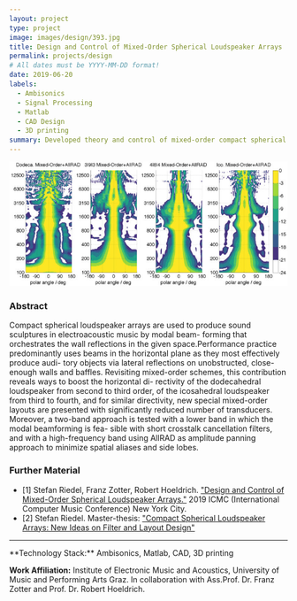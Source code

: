 ```yaml
---
layout: project
type: project
image: images/design/393.jpg
title: Design and Control of Mixed-Order Spherical Loudspeaker Arrays
permalink: projects/design
# All dates must be YYYY-MM-DD format!
date: 2019-06-20
labels:
  - Ambisonics
  - Signal Processing
  - Matlab
  - CAD Design
  - 3D printing
summary: Developed theory and control of mixed-order compact spherical loudspeaker arrays. Designed and built two new array prototypes.
---
```


<img class="ui fluid bordered image" src="../images/design/arrays_scaled.jpg">

### Abstract

Compact spherical loudspeaker arrays are used to produce sound sculptures in electroacoustic music by modal beam- forming that orchestrates the wall reflections in the given space.Performance practice predominantly uses beams in the horizontal plane as they most effectively produce audi- tory objects via lateral reflections on unobstructed, close- enough walls and baffles. Revisiting mixed-order schemes, this contribution reveals ways to boost the horizontal di- rectivity of the dodecahedral loudspeaker from second to third order, of the icosahedral loudspeaker from third to fourth, and for similar directivity, new special mixed-order layouts are presented with significantly reduced number of transducers. Moreover, a two-band approach is tested with a lower band in which the modal beamforming is fea- sible with short crosstalk cancellation filters, and with a high-frequency band using AllRAD as amplitude panning approach to minimize spatial aliases and side lobes.

### Further Material
- [1] Stefan Riedel, Franz Zotter, Robert Hoeldrich. <a href="https://www.researchgate.net/publication/333132335_Design_and_Control_of_Mixed-Order_Spherical_Loudspeaker_Arrays">"Design and Control of Mixed-Order Spherical Loudspeaker Arrays."</a>  2019 ICMC (International Computer Music Conference) New York City.
- [2] Stefan Riedel. Master-thesis: <a href="https://drive.google.com/open?id=1hyXaX3AxoZvnzQgYCSvq5RE_f2y24E8j">"Compact Spherical Loudspeaker Arrays: New Ideas on Filter and Layout Design"</a>


<hr>
**Technology Stack:** Ambisonics, Matlab, CAD, 3D printing

**Work Affiliation:** Institute of Electronic Music and Acoustics, University of Music and Performing Arts Graz. In collaboration with Ass.Prof. Dr. Franz Zotter and Prof. Dr. Robert Hoeldrich.


